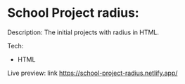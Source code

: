 # School Project radius:
Description: The initial projects with radius in HTML.

Tech:

 * HTML

Live preview: link https://school-project-radius.netlify.app/

